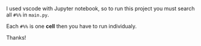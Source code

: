 I used vscode with Jupyter notebook, so to run this project you must search all `#%%` in `main.py`.

Each `#%%` is one **cell** then you have to run individualy.

Thanks!